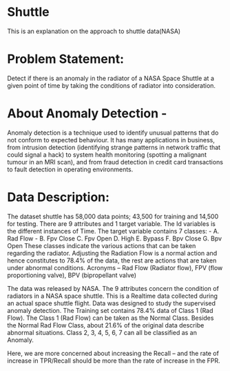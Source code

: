 # Shuttle
This is  an explanation on the approach to shuttle data(NASA)

# Problem Statement:
Detect if there is an anomaly in the radiator of a NASA Space Shuttle at a given point of time by taking the conditions of radiator into consideration.
# About Anomaly Detection - 
Anomaly detection is a technique used to identify unusual patterns that do not conform to expected behaviour. It has many applications in business, from intrusion detection (identifying strange patterns in network traffic that could signal a hack) to system health monitoring (spotting a malignant tumour in an MRI scan), and from fraud detection in credit card transactions to fault detection in operating environments.
# Data Description:
The dataset shuttle has 58,000 data points; 43,500 for training and 14,500 for testing. There are 9 attributes and 1 target variable. The Id variables is the different instances of Time.
The target variable contains 7 classes: 
    - A.	Rad Flow 
    - B.	Fpv Close 
    C.	Fpv Open 
    D.	High 
    E.	Bypass 
    F.	Bpv Close 
    G.	Bpv Open
These classes indicate the various actions that can be taken regarding the radiator. Adjusting the Radiation Flow is a normal action and hence constitutes to 78.4% of the data, the rest are actions that are taken under abnormal conditions.
Acronyms – Rad Flow (Radiator flow), FPV (flow proportioning valve), BPV (bipropellant valve)

The data was released by NASA. The 9 attributes concern the condition of radiators in a NASA space shuttle. This is a Realtime data collected during an actual space shuttle flight. Data was designed to study the supervised anomaly detection. 
The Training set contains 78.4% data of Class 1 (Rad Flow). The Class 1 (Rad Flow) can be taken as the Normal Class. Besides the Normal Rad Flow Class, about 21.6% of the original data describe abnormal situations. Class 2, 3, 4, 5, 6, 7 can all be classified as an Anomaly.

Here, we are more concerned about increasing the Recall – and the rate of increase in TPR/Recall should be more than the rate of increase in the FPR.
